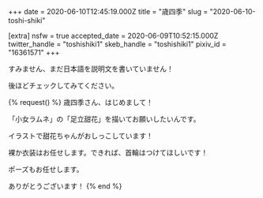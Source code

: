 +++
date = 2020-06-10T12:45:19.000Z
title = "歳四季"
slug = "2020-06-10-toshi-shiki"

[extra]
nsfw = true
accepted_date = 2020-06-09T10:52:15.000Z
twitter_handle = "toshishiki1"
skeb_handle = "toshishiki1"
pixiv_id = "16361571"
+++

すみません、まだ日本語を説明文を書いていません！

後ほどチェックしてみてください。

{% request() %}
歳四季さん、はじめまして！

「小女ラムネ」の「足立甜花」を描いてお願いしたいんです。

イラストで甜花ちゃんがおしっこしています！

裸か衣装はお任せします。できれば、首輪はつけてほしいです！

ポーズもお任せします。

ありがとうございます！
{% end %}
